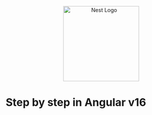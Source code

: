 <p align="center">
<img src="https://www.svgrepo.com/show/373427/angular.svg" width="200" alt="Nest Logo"/>
</p>

# Step by step in Angular v16